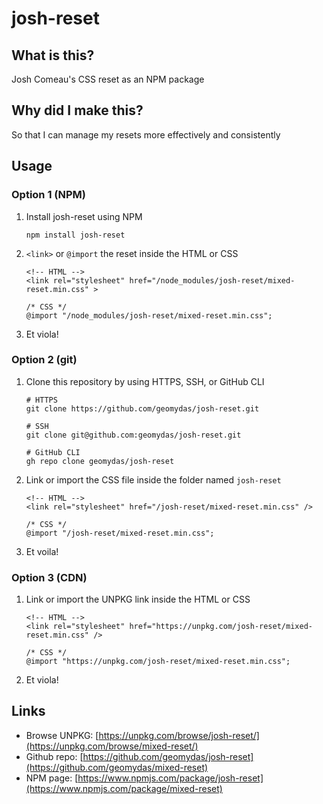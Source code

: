 # josh-reset

## What is this?

Josh Comeau's CSS reset as an NPM package

## Why did I make this?

So that I can manage my resets more effectively and consistently

## Usage

### Option 1 (NPM)

1. Install josh-reset using NPM
   ```
   npm install josh-reset
   ```
2. `<link>` or `@import` the reset inside the HTML or CSS

   ```
   <!-- HTML -->
   <link rel="stylesheet" href="/node_modules/josh-reset/mixed-reset.min.css" >
   ```

   ```
   /* CSS */
   @import "/node_modules/josh-reset/mixed-reset.min.css";
   ```

3. Et viola!

### Option 2 (git)

1. Clone this repository by using HTTPS, SSH, or GitHub CLI
   ```
   # HTTPS
   git clone https://github.com/geomydas/josh-reset.git
   ```
   ```
   # SSH
   git clone git@github.com:geomydas/josh-reset.git
   ```
   ```
   # GitHub CLI
   gh repo clone geomydas/josh-reset
   ```
2. Link or import the CSS file inside the folder named `josh-reset`

   ```
   <!-- HTML -->
   <link rel="stylesheet" href="/josh-reset/mixed-reset.min.css" />
   ```

   ```
   /* CSS */
   @import "/josh-reset/mixed-reset.min.css";
   ```

3. Et voila!

### Option 3 (CDN)

1. Link or import the UNPKG link inside the HTML or CSS
   ```
   <!-- HTML -->
   <link rel="stylesheet" href="https://unpkg.com/josh-reset/mixed-reset.min.css" />
   ```
   ```
   /* CSS */
   @import "https://unpkg.com/josh-reset/mixed-reset.min.css";
   ```
2. Et viola!

## Links

- Browse UNPKG: [https://unpkg.com/browse/josh-reset/](https://unpkg.com/browse/mixed-reset/)
- Github repo: [https://github.com/geomydas/josh-reset](https://github.com/geomydas/mixed-reset)
- NPM page: [https://www.npmjs.com/package/josh-reset](https://www.npmjs.com/package/mixed-reset)
